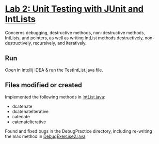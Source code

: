 # [Lab 2: Unit Testing with JUnit and IntLists](https://sp19.datastructur.es/materials/lab/lab2/lab2)

Concerns debugging, destructive methods, non-destructive methods, IntLists, and pointers, as well as writing IntList methods destructively, non-destructively, recursively, and iteratively.

## Run
Open in intellij IDEA & run the TestIntList.java file.


## Files modified or created
Implemented the following methods in [IntList.java](Intlist/IntList.java):
- dcatenate
- dcatenateIterative
- catenate
- catenateIterative

Found and fixed bugs in the DebugPractice directory, including re-writing the max method in [DebugExercise2.java](DebugPractice/DebugExercise2.java)
